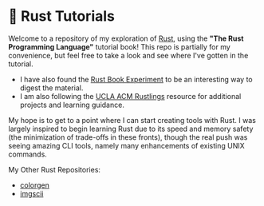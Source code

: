 # 🦀 Rust Tutorials
Welcome to a repository of my exploration of [Rust](https://www.rust-lang.org/), using the **"The Rust Programming Language"** tutorial book! This repo is partially for my convenience, but feel free to take a look and see where I've gotten in the tutorial.
- I have also found the [Rust Book Experiment](https://rust-book.cs.brown.edu/experiment-intro.html) to be an interesting way to digest the material.
- I am also following the [UCLA ACM Rustlings](https://github.com/uclaacm/uclaacm-rustlings) resource for additional projects and learning guidance.

My hope is to get to a point where I can start creating tools with Rust. I was largely inspired to begin learning Rust due to its speed and memory safety (the minimization of trade-offs in these fronts), though the real push was seeing amazing CLI tools, namely many enhancements of existing UNIX commands.

My Other Rust Repositories:
- [colorgen](https://github.com/nareha/colorgen)
- [imgscii](https://github.com/nareha/imgscii)
